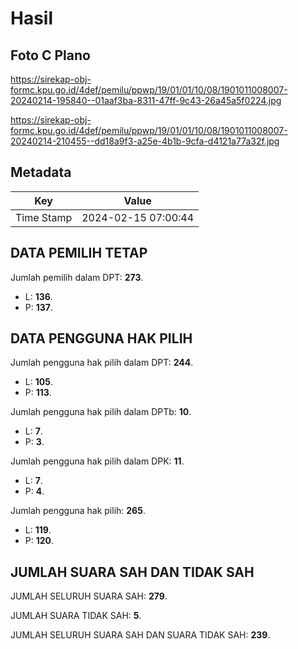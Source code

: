 # Hasil

## Foto C Plano

https://sirekap-obj-formc.kpu.go.id/4def/pemilu/ppwp/19/01/01/10/08/1901011008007-20240214-195840--01aaf3ba-8311-47ff-9c43-26a45a5f0224.jpg

https://sirekap-obj-formc.kpu.go.id/4def/pemilu/ppwp/19/01/01/10/08/1901011008007-20240214-210455--dd18a9f3-a25e-4b1b-9cfa-d4121a77a32f.jpg


## Metadata

| Key        | Value               |
| ---------- | ------------------- |
| Time Stamp | 2024-02-15 07:00:44 |


## DATA PEMILIH TETAP

Jumlah pemilih dalam DPT: **273**.
 * L: **136**.
 * P: **137**.

## DATA PENGGUNA HAK PILIH

Jumlah pengguna hak pilih dalam DPT: **244**.
 * L: **105**.
 * P: **113**.

Jumlah pengguna hak pilih dalam DPTb: **10**.
 * L: **7**.
 * P: **3**.

Jumlah pengguna hak pilih dalam DPK: **11**.
 * L: **7**.
 * P: **4**.

Jumlah pengguna hak pilih: **265**.
 * L: **119**.
 * P: **120**.

## JUMLAH SUARA SAH DAN TIDAK SAH

JUMLAH SELURUH SUARA SAH: **279**.

JUMLAH SUARA TIDAK SAH: **5**.

JUMLAH SELURUH SUARA SAH DAN SUARA TIDAK SAH: **239**.


